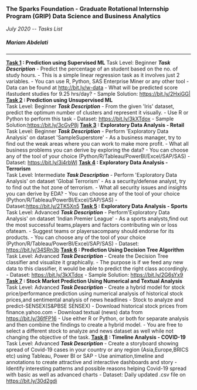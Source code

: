 ### The Sparks Foundation - Graduate Rotational Internship Program (GRIP) Data Science and Business Analytics  

*July 2020 -- Tasks List*

##### Mariam Abdelati

---  

**[Task 1](./TaskOne/task1.ipynb) : Prediction using Supervised ML**
    Task Level: Beginner
    ***Task Description***
    - Predict the percentage of an student based on the no. of study hours.
    - This is a simple linear regression task as it involves just 2 variables.
    - You can use R, Python, SAS Enterprise Miner or any other tool
    - Data can be found at http://bit.ly/w-data
    - What will be predicted score ifastudent studies for 9.25 hrs/day?
    - Sample Solution: https://bit.ly/2HxiGG|
**[Task 2](./TaskTwo/task2.ipynb) : Prediction using Unsupervised ML**  
    Task Level: Beginner
    ***Task Description***
    - From the given 'Iris' dataset, predict the optimum number of clusters and represent it visually.
    - Use R or Python to perform this task
    - Dataset: https://bit.ly/3kXTdox
    - Sample Solution:https://bit.ly/3cGyP8j
**[Task 3](./TaskThree/task3.ipynb) : Exploratory Data Analysis - Retail**  
    Task Level: Beginner
    ***Task Description***
    - Perform 'Exploratory Data Analysis' on dataset 'SampleSuperstore'
    - As a business manager, try to find out the weak areas where you can work to make more profit.
    - What all business problems you can derive by exploring the data?
    - You can choose any of the tool of your choice (Python/R/Tableau/PowerBI/Excel/SAP/SAS)
    - Dataset: https://bit.ly/3i4rbWI
**[Task 4](./TaskFour/task4.ipynb) : Exploratory Data Analysis - Terrorism**  
    Task Level: Intermediate
    ***Task Description***
    - Perform 'Exploratory Data Analysis' on dataset 'Global Terrorism'
    - As a security/defense analyst, try to find out the hot zone of terrorism.
    - What all security issues and insights you can derive by EDA?
    - You can choose any of the tool of your choice (Python/R/Tableau/PowerBI/Excel/SAP/SAS)
    - Dataset:https://bit.ly/2TK5Xn5
**[Task 5](./TaskFive/task5.ipynb) : Exploratory Data Analysis - Sports**  
    Task Level: Advanced
    ***Task Description***
    - Perform'Exploratory Data Analysis' on dataset 'Indian Premier League'
    - As a sports analysts,find out the most successful teams,players and factors contributing win or loss ofateam.
    - Suggest teams or playersacompany should endorse for its products.
    - You can choose any of the tool of your choice (Python/R/Tableau/PowerBI/Excel/SAP/SAS)
    - Dataset: https://bit.ly/34SRn3b
**[Task 6](./TaskSix/task6.ipynb) : Prediction Using Decision Tree Algorithm**  
    Task Level: Advanced
    ***Task Description***
    - Create the Decision Tree classifier and visualize it graphically.
    - The purpose is if we feed any new data to this classifier, it would be able to predict the right class accordingly.
    - Dataset: https://bit.ly/3kXTdox
    - Sample Solution: https://bit.ly/2G6sYx9 
**[Task 7](./TaskSeven/task7.ipynb) : Stock Market Prediction Using Numerical and Textual Analysis**  
    Task Level: Advanced
    ***Task Description***
    - Create a hybrid model for stock price/performance prediction using numerical analysis of historical stock prices,and sentimental analysis of news headlines
    - Stock to analyze and predict-SENSEX(S&PBSE SENSEX)
    - Download historical stock prices from finance.yahoo.com
    - Download textual (news) data from https://bit.ly/36fFP16
    - Use either R or Python, or both for separate analysis and then combine the findings to create a hybrid model.
    - You are free to select a different stock to analyze and news dataset as well while not changing the objective of the task.
**[Task 8](./TaskEight/task8.ipynb) : Timeline Analysis - COVID-19**  
    Task Level: Advanced
    ***Task Description***
    - Create a storyboard showing spread of Covid-19 cases in your country or any region (Asia,Europe,BRICS etc) using Tableau, Power BI or SAP
    - Use animation,timeline and annotations to create attractive and interactive dashboards and story
    - Identify interesting patterns and possible reasons helping Covid-19 spread with basic as well as advanced charts
    - Dataset: Daily updated .csv file on https://bit.ly/30d2gdi